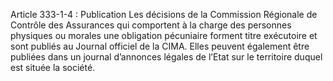 Article 333-1-4 : Publication
Les décisions de la Commission Régionale de Contrôle des Assurances qui comportent à la charge des personnes physiques ou morales une obligation pécuniaire forment titre exécutoire et sont publiés au Journal officiel de la CIMA. Elles peuvent également être publiées dans un journal d’annonces légales de l’Etat sur le territoire duquel est située la société.
